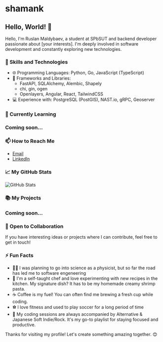 # shamank

## Hello, World! 👋

Hello, I'm Ruslan Maldybaev, a student at SPbSUT and backend developer passionate about [your interests]. I'm deeply involved in software development and constantly exploring new technologies.

### 🔧 Skills and Technologies

- 🌐 Programming Languages: Python, Go, JavaScript (TypeScript)
- 🧰 Frameworks and Libraries:
  - FastAPI, SQLAlchemy, Alembic, Shapely
  - chi, gin, ogen
  - Openlayers, Angular, React, TailwindCSS 
- 💻 Experience with: PostgreSQL (PostGIS), NAST.io, gRPC, Geoserver

### 🌱 Currently Learning

### Coming soon...

### 📫 How to Reach Me

- [Email](mailto:russyakrusya@gmail.com)
- [LinkedIn](https://www.linkedin.com/in/ruslan-maldybaev-59193b235/)

### 📈 My GitHub Stats

![GitHub Stats](https://github-readme-stats.vercel.app/api?username=shamank&show_icons=true&hide=contribs,prs&theme=dark)

### 📚 My Projects

### Coming soon...

### 🤝 Open to Collaboration

If you have interesting ideas or projects where I can contribute, feel free to get in touch!

### ⚡ Fun Facts

- 🧑‍🔬 I was planning to go into science as a physicist, but so far the road has led me to software engeneering
- 🍖 I'm a self-taught chef and love experimenting with new recipes in the kitchen. My signature dish? It has to be my homemade creamy shrimp pasta.
- ☕ Coffee is my fuel! You can often find me brewing a fresh cup while coding.
- ⚽ I love fitness and used to play soccer for a long period of time
- 🎵 My coding sessions are always accompanied by Alternative & Japanese Soft Indie/Rock. It's my go-to playlist for staying focused and productive.

Thanks for visiting my profile! Let's create something amazing together. 😊


<!--
**shamank/shamank** is a ✨ _special_ ✨ repository because its `README.md` (this file) appears on your GitHub profile.

Here are some ideas to get you started:

- 🔭 I’m currently working on ...
- 🌱 I’m currently learning ...
- 👯 I’m looking to collaborate on ...
- 🤔 I’m looking for help with ...
- 💬 Ask me about ...
- 📫 How to reach me: ...
- 😄 Pronouns: ...
- ⚡ Fun fact: ...
-->
